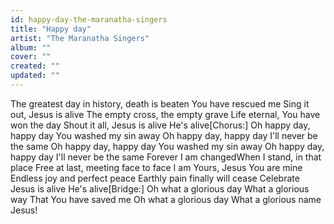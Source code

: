 ```yaml
---
id: happy-day-the-maranatha-singers
title: "Happy day"
artist: "The Maranatha Singers"
album: ""
cover: ""
created: ""
updated: ""
---
```


The greatest day in history, death is beaten
You have rescued me
Sing it out, Jesus is alive
The empty cross, the empty grave
Life eternal, You have won the day
Shout it all, Jesus is alive
He's alive[Chorus:]
Oh happy day, happy day
You washed my sin away
Oh happy day, happy day
I'll never be the same
Oh happy day, happy day
You washed my sin away
Oh happy day, happy day
I'll never be the same
Forever I am changedWhen I stand, in that place
Free at last, meeting face to face
I am Yours, Jesus You are mine
Endless joy and perfect peace
Earthly pain finally will cease
Celebrate Jesus is alive
He's alive[Bridge:]
Oh what a glorious day
What a glorious way
That You have saved me
Oh what a glorious day
What a glorious name
Jesus!
